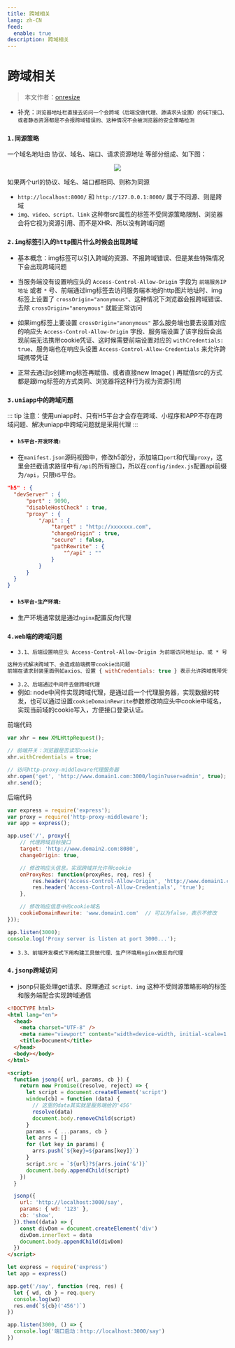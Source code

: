 ```yaml
---
title: 跨域相关
lang: zh-CN
feed:
  enable: true
description: 跨域相关
---
```


# 跨域相关

> 本文作者：[onresize](https://github.com/onresize)

- 补充：`浏览器地址栏直接去访问一个会跨域（后端没做代理、源请求头设置）的GET接口、或者静态资源都是不会报跨域错误的、这种情况不会被浏览器的安全策略检测`

### `1.同源策略`
一个域名地址由 协议、域名、端口、请求资源地址 等部分组成、如下图：


<p align="center">
<img src="/AA_mdPics/ty.webp">
</p>

如果两个url的协议、域名、端口都相同、则称为同源
- `http://localhost:8000/` 和 `http://127.0.0.1:8000/` 属于不同源、则是跨域
- `img、video、script、link` 这种带src属性的标签不受同源策略限制、浏览器会将它视为资源引用、而不是XHR、所以没有跨域问题

### `2.img标签引入的http图片什么时候会出现跨域`
- 基本概念：img标签可以引入跨域的资源、不报跨域错误、但是某些特殊情况下会出现跨域问题

- 当服务端没有设置响应头的 `Access-Control-Allow-Origin` 字段为 `前端服务IP地址` 或者 `*` 号、前端通过img标签去访问服务端本地的http图片地址时、img标签上设置了 `crossOrigin="anonymous"`、这种情况下浏览器会报跨域错误、去除 `crossOrigin="anonymous"` 就能正常访问
- 如果img标签上要设置 `crossOrigin="anonymous"` 那么服务端也要去设置对应的响应头 `Access-Control-Allow-Origin` 字段、服务端设置了该字段后会出现前端无法携带cookie凭证、这时候需要前端设置对应的 `withCredentials: true`、服务端也在响应头设置 `Access-Control-Allow-Credentials` 来允许跨域携带凭证
- 正常去通过js创建img标签再赋值、或者直接new Image( ) 再赋值src的方式都是跟img标签的方式类同、浏览器将这种行为视为资源引用

### `3.uniapp中的跨域问题`
::: tip
注意：使用uniapp时、只有H5平台才会存在跨域、小程序和APP不存在跨域问题、解决uniapp中跨域问题就是采用代理
:::

- #### `h5平台-开发环境:`
- 在`manifest.json`源码视图中，修改h5部分，添加端口`port`和代理`proxy`，这里会拦截请求路径中有`/api`的所有接口，所以在`config/index.js`配置api前缀为`/api`，只限`H5`平台。
```json
"h5" : {
  "devServer" : {
      "port" : 9090,
      "disableHostCheck" : true,
      "proxy" : {
          "/api" : {
              "target" : "http://xxxxxxx.com",
              "changeOrigin" : true,
              "secure" : false,
              "pathRewrite" : {
                  "^/api" : ""
              }
          }
      }
  }
}
```

- #### `h5平台-生产环境:`
- 生产环境通常就是通过`nginx`配置反向代理

### `4.web端的跨域问题`
- `3.1、后端设置响应头 Access-Control-Allow-Origin 为前端访问地址ip、或 * 号`
```js
这种方式解决跨域下、会造成前端携带cookie出问题
前端在请求封装里面例如axios、设置 { withCredentials: true } 表示允许跨域携带凭证
```

- `3.2、后端通过中间件去做跨域代理`
- 例如: node中间件实现跨域代理，是通过启一个代理服务器，实现数据的转发，也可以通过设置`cookieDomainRewrite`参数修改响应头中cookie中域名，实现当前域的cookie写入，方便接口登录认证。

<kbd class="green-text">前端代码</kbd>

```js
var xhr = new XMLHttpRequest();

// 前端开关：浏览器是否读写cookie
xhr.withCredentials = true;

// 访问http-proxy-middleware代理服务器
xhr.open('get', 'http://www.domain1.com:3000/login?user=admin', true);
xhr.send();
```

<kbd class="green-text">后端代码</kbd>

```js
var express = require('express');
var proxy = require('http-proxy-middleware');
var app = express();

app.use('/', proxy({
    // 代理跨域目标接口
    target: 'http://www.domain2.com:8080',
    changeOrigin: true,

    // 修改响应头信息，实现跨域并允许带cookie
    onProxyRes: function(proxyRes, req, res) {
        res.header('Access-Control-Allow-Origin', 'http://www.domain1.com');
        res.header('Access-Control-Allow-Credentials', 'true');
    },

    // 修改响应信息中的cookie域名
    cookieDomainRewrite: 'www.domain1.com'  // 可以为false，表示不修改
}));

app.listen(3000);
console.log('Proxy server is listen at port 3000...');
```

- `3.3、前端开发模式下用构建工具做代理、生产环境用nginx做反向代理`

### `4.jsonp跨域访问`
- jsonp只能处理get请求、原理通过 `script、img` 这种不受同源策略影响的标签和服务端配合实现跨域通信
```html
<!DOCTYPE html>
<html lang="en">
  <head>
    <meta charset="UTF-8" />
    <meta name="viewport" content="width=device-width, initial-scale=1.0" />
    <title>Document</title>
  </head>
  <body></body>
</html>

<script>
  function jsonp({ url, params, cb }) {
    return new Promise((resolve, reject) => {
      let script = document.createElement('script')
      window[cb] = function (data) {
        // 这里的data其实就是服务端给的'456'
        resolve(data) 
        document.body.removeChild(script)
      }
      params = { ...params, cb }
      let arrs = []
      for (let key in params) {
        arrs.push(`${key}=${params[key]}`)
      }
      script.src = `${url}?${arrs.join('&')}`
      document.body.appendChild(script)
    })
  }

  jsonp({
    url: 'http://localhost:3000/say',
    params: { wd: '123' },
    cb: 'show',
  }).then((data) => {
    const divDom = document.createElement('div')
    divDom.innerText = data 
    document.body.appendChild(divDom)
  })
</script>
```

```js
let express = require('express')
let app = express()

app.get('/say', function (req, res) {
  let { wd, cb } = req.query
  console.log(wd)
  res.end(`${cb}('456')`)
})

app.listen(3000, () => {
  console.log('端口启动：http://localhost:3000/say')
})
```